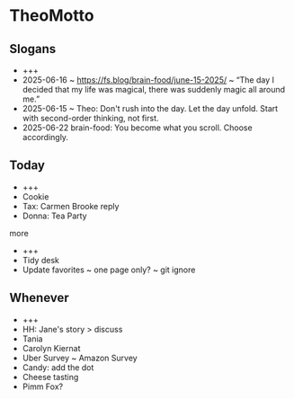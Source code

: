# TheoMotto

## Slogans

* +++
* 2025-06-16 ~ <https://fs.blog/brain-food/june-15-2025/> ~ “The day I decided that my life was magical, there was suddenly magic all around me.”
* 2025-06-15 ~ Theo: Don't rush into the day. Let the day unfold. Start with second-order thinking, not first.
* 2025-06-22 brain-food: You become what you scroll. Choose accordingly.

## Today

* +++
* Cookie
* Tax: Carmen Brooke reply
* Donna: Tea Party

more

* +++
* Tidy desk
* Update favorites ~ one page only? ~ git ignore

## Whenever

* +++
* HH: Jane's story > discuss
* Tania
* Carolyn Kiernat
* Uber Survey ~ Amazon Survey
* Candy: add the dot
* Cheese tasting
* Pimm Fox?
